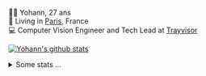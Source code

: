 <p>
  👨🏻 <bold>Yohann</bold>, 27 ans<br/>
  💼 Living in <a href="https://www.google.com/maps?q=paris">Paris</a>, France<br/>
  💻 Computer Vision Engineer and Tech Lead at <a href="https://trayvisor.com/">Trayvisor</a><br/>
</p>

<a href="https://github.com/anuraghazra/github-readme-stats"><img align="center" src="https://github-readme-stats-go94hl40s-yohann84l.vercel.app//api?username=yohann84L&show_icons=true&include_all_commits=true" alt="Yohann's github stats" /> </a>


<details>
  <summary>Some stats ...</summary><br/>
  

<!--START_SECTION:waka-->
![Code Time](http://img.shields.io/badge/Code%20Time-1%2C029%20hrs%2021%20mins-blue)

![Profile Views](http://img.shields.io/badge/Profile%20Views-0-blue)

**🐱 My GitHub Data** 

> 📦 440.7 kB Used in GitHub's Storage 
 > 
> 🏆 122 Contributions in the Year 2024
 > 
> 🚫 Not Opted to Hire
 > 
> 📜 25 Public Repositories 
 > 
> 🔑 21 Private Repositories 
 > 
**I'm an Early 🐤** 

```text
🌞 Morning                14228 commits       ████████░░░░░░░░░░░░░░░░░   31.78 % 
🌆 Daytime                25308 commits       ██████████████░░░░░░░░░░░   56.52 % 
🌃 Evening                5071 commits        ███░░░░░░░░░░░░░░░░░░░░░░   11.33 % 
🌙 Night                  169 commits         ░░░░░░░░░░░░░░░░░░░░░░░░░   00.38 % 
```
📅 **I'm Most Productive on Wednesday** 

```text
Monday                   8084 commits        █████░░░░░░░░░░░░░░░░░░░░   18.05 % 
Tuesday                  8197 commits        █████░░░░░░░░░░░░░░░░░░░░   18.31 % 
Wednesday                10039 commits       ██████░░░░░░░░░░░░░░░░░░░   22.42 % 
Thursday                 9434 commits        █████░░░░░░░░░░░░░░░░░░░░   21.07 % 
Friday                   8268 commits        █████░░░░░░░░░░░░░░░░░░░░   18.47 % 
Saturday                 252 commits         ░░░░░░░░░░░░░░░░░░░░░░░░░   00.56 % 
Sunday                   502 commits         ░░░░░░░░░░░░░░░░░░░░░░░░░   01.12 % 
```


📊 **This Week I Spent My Time On** 

```text
🕑︎ Time Zone: Europe/Paris

💬 Programming Languages: 
TypeScript               11 hrs 12 mins      ████████████████░░░░░░░░░   63.48 % 
Python                   3 hrs 44 mins       █████░░░░░░░░░░░░░░░░░░░░   21.23 % 
JavaScript               1 hr 29 mins        ██░░░░░░░░░░░░░░░░░░░░░░░   08.41 % 
SQL                      26 mins             █░░░░░░░░░░░░░░░░░░░░░░░░   02.48 % 
Docker                   20 mins             ░░░░░░░░░░░░░░░░░░░░░░░░░   01.96 % 

🔥 Editors: 
WebStorm                 12 hrs 53 mins      ██████████████████░░░░░░░   73.02 % 
PyCharm                  4 hrs 32 mins       ██████░░░░░░░░░░░░░░░░░░░   25.68 % 
VS Code                  13 mins             ░░░░░░░░░░░░░░░░░░░░░░░░░   01.30 % 

💻 Operating System: 
Mac                      17 hrs 39 mins      █████████████████████████   100.00 % 
```

**I Mostly Code in Python** 

```text
Python                   24 repos            ██████████████░░░░░░░░░░░   54.55 % 
Jupyter Notebook         5 repos             ███░░░░░░░░░░░░░░░░░░░░░░   11.36 % 
JavaScript               3 repos             ██░░░░░░░░░░░░░░░░░░░░░░░   06.82 % 
HTML                     2 repos             █░░░░░░░░░░░░░░░░░░░░░░░░   04.55 % 
Shell                    1 repo              █░░░░░░░░░░░░░░░░░░░░░░░░   02.27 % 
```




 Last Updated on 06/02/2024 00:27:36 UTC
<!--END_SECTION:waka-->
